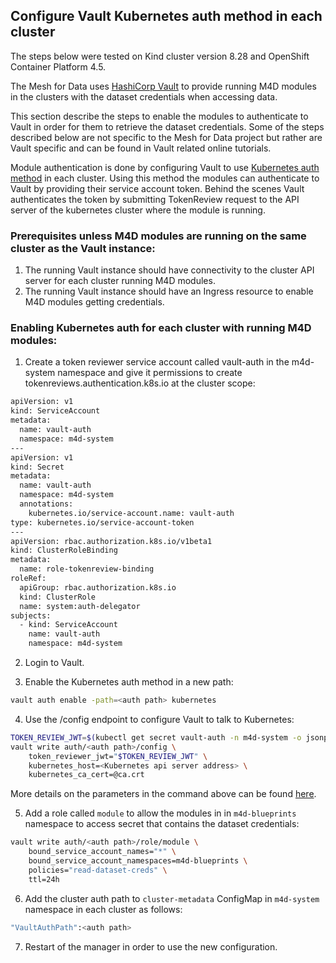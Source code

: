 ## Configure Vault Kubernetes auth method in each cluster

The steps below were tested on Kind cluster version 8.28 and OpenShift Container Platform 4.5.

The Mesh for Data uses [HashiCorp Vault](https://www.vaultproject.io/) to provide running M4D modules in the clusters with the dataset credentials when accessing data.

This section describe the steps to enable the modules to authenticate to Vault in order for them to retrieve the dataset credentials.
Some of the steps described below are not specific to the Mesh for Data project but rather are Vault specific and can be found in Vault related online tutorials.

Module authentication is done by configuring Vault to use [Kubernetes auth method](https://www.vaultproject.io/docs/auth/kubernetes) in each cluster. Using this method the modules can authenticate to Vault by providing their service account token. Behind the scenes Vault authenticates the token by submitting TokenReview request to the API server of the kubernetes cluster where the module is running.

### Prerequisites unless M4D modules are running on the same cluster as the Vault instance:

1. The running Vault instance should have connectivity to the cluster API server for each cluster running M4D modules.
2. The running Vault instance should have an Ingress resource to enable M4D modules getting credentials.

### Enabling Kubernetes auth for each cluster with running M4D modules:

   1. Create a token reviewer service account called vault-auth in the m4d-system namespace and give it permissions to create tokenreviews.authentication.k8s.io at the cluster scope:

```bash
apiVersion: v1
kind: ServiceAccount
metadata:
  name: vault-auth
  namespace: m4d-system
---
apiVersion: v1
kind: Secret
metadata:
  name: vault-auth
  namespace: m4d-system
  annotations:
    kubernetes.io/service-account.name: vault-auth
type: kubernetes.io/service-account-token
---
apiVersion: rbac.authorization.k8s.io/v1beta1
kind: ClusterRoleBinding
metadata:
  name: role-tokenreview-binding
roleRef:
  apiGroup: rbac.authorization.k8s.io
  kind: ClusterRole
  name: system:auth-delegator
subjects:
  - kind: ServiceAccount
    name: vault-auth
    namespace: m4d-system
```

  2. Login to Vault.

  3. Enable the Kubernetes auth method in a new path:

```bash   
vault auth enable -path=<auth path> kubernetes
```

  4. Use the /config endpoint to configure Vault to talk to Kubernetes:
```bash
TOKEN_REVIEW_JWT=$(kubectl get secret vault-auth -n m4d-system -o jsonpath="{.data.token}" | base64 --decode)
vault write auth/<auth path>/config \
    token_reviewer_jwt="$TOKEN_REVIEW_JWT" \
    kubernetes_host=<Kubernetes api server address> \
    kubernetes_ca_cert=@ca.crt
```
More details on the parameters in the command above can be found [here](https://www.vaultproject.io/api/auth/kubernetes).

5. Add a role called `module` to allow the modules in in `m4d-blueprints` namespace to access secret that contains the dataset credentials:
```bash
vault write auth/<auth path>/role/module \
    bound_service_account_names="*" \
    bound_service_account_namespaces=m4d-blueprints \
    policies="read-dataset-creds" \
    ttl=24h
```
6. Add the cluster auth path to `cluster-metadata` ConfigMap in `m4d-system` namespace in each cluster as follows:
```bash
"VaultAuthPath":<auth path>
```
7. Restart of the manager in order to use the new configuration.

